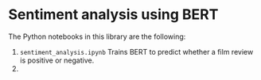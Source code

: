 # Sentiment analysis using BERT

The Python notebooks in this library are the following:

 1) `sentiment_analysis.ipynb` Trains BERT to predict whether a film review is positive or negative.
 2) 
